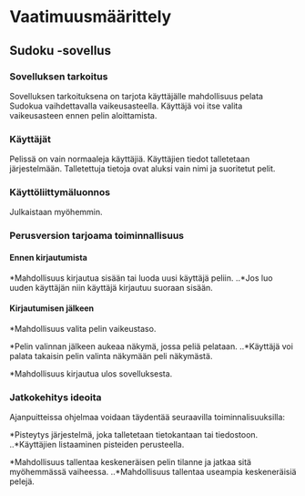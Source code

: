 # Vaatimuusmäärittely

## **Sudoku -sovellus**

### Sovelluksen tarkoitus

Sovelluksen tarkoituksena on tarjota käyttäjälle mahdollisuus pelata Sudokua vaihdettavalla vaikeusasteella. Käyttäjä voi itse
valita vaikeusasteen ennen pelin aloittamista.

### Käyttäjät 

Pelissä on vain normaaleja käyttäjiä. Käyttäjien tiedot talletetaan järjestelmään. Talletettuja tietoja ovat aluksi vain nimi ja 
suoritetut pelit.

### Käyttöliittymäluonnos

Julkaistaan myöhemmin.

### Perusversion tarjoama toiminnallisuus

#### Ennen kirjautumista

*Mahdollisuus kirjautua sisään tai luoda uusi käyttäjä peliin.
..*Jos luo uuden käyttäjän niin käyttäjä kirjautuu suoraan sisään.

#### Kirjautumisen jälkeen

*Mahdollisuus valita pelin vaikeustaso.

*Pelin valinnan jälkeen aukeaa näkymä, jossa peliä pelataan.
..*Käyttäjä voi palata takaisin pelin valinta näkymään peli näkymästä.

*Mahdollisuus kirjautua ulos sovelluksesta.

### Jatkokehitys ideoita

Ajanpuitteissa ohjelmaa voidaan täydentää seuraavilla toiminnalisuuksilla:

*Pisteytys järjestelmä, joka talletetaan tietokantaan tai tiedostoon.
..*Käyttäjien listaaminen pisteiden perusteella.

*Mahdollisuus tallentaa keskeneräisen pelin tilanne ja jatkaa sitä myöhemmässä vaiheessa.
..*Mahdollisuus tallentaa useampia keskeneräisiä pelejä.

